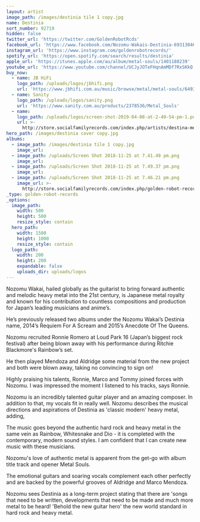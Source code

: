 ```yaml
---
layout: artist
image_path: /images/destinia tile 1 copy.jpg
name: Destinia
sort_number: 92719
hidden: false
twitter_url: 'https://twitter.com/GoldenRobotRcds'
facebook_url: 'https://www.facebook.com/Nozomu-Wakais-Destinia-693130460762628/'
instagram_url: 'https://www.instagram.com/goldenrobotrecords/'
spotify_url: 'https://open.spotify.com/search/results/destinia'
apple_url: 'https://itunes.apple.com/au/album/metal-souls/1401188239'
youtube_url: 'https://www.youtube.com/channel/UCJyJOTeFHqnAmMDf7RxSKkQ'
buy_now:
  - name: JB HiFi
    logo_path: /uploads/logos/jbhifi.png
    url: 'https://www.jbhifi.com.au/music/browse/metal/metal-souls/649305/'
  - name: Sanity
    logo_path: /uploads/logos/sanity.png
    url: 'https://www.sanity.com.au/products/2378536/Metal_Souls'
  - name:
    logo_path: /uploads/logos/screen-shot-2019-04-08-at-2-40-54-pm-1.png
    url: >-
      http://store.socialfamilyrecords.com/index.php/artists/destina-metal-soul-cd.html
hero_path: /images/destinia cover copy.jpg
albums:
  - image_path: /images/destinia tile 1 copy.jpg
    image_url:
  - image_path: /uploads/Screen Shot 2018-11-25 at 7.41.49 pm.png
    image_url:
  - image_path: /uploads/Screen Shot 2018-11-25 at 7.49.37 pm.png
    image_url:
  - image_path: /uploads/Screen Shot 2018-11-25 at 7.46.21 pm.png
    image_url: >-
      http://store.socialfamilyrecords.com/index.php/golden-robot-records/destina-metal-soul-cd.html
_type: golden-robot-records
_options:
  image_path:
    width: 500
    height: 500
    resize_style: contain
  hero_path:
    width: 1500
    height: 1000
    resize_style: contain
  logo_path:
    width: 200
    height: 200
    expandable: false
    uploads_dir: uploads/logos
---
```


Nozomu Wakai, hailed globally as the guitarist to bring forward authentic and melodic heavy metal into the 21st century, is Japanese metal royalty and known for his contribution to countless compositions and production for Japan’s leading musicians and anime’s.

He’s previously released two albums under the Nozomu Wakai’s Destinia name, 2014’s Requiem For A Scream and 2015’s Anecdote Of The Queens.

Nozomu recruited Ronnie Romero at Loud Park 16 (Japan’s biggest rock festival) after being blown away with his performance during Ritchie Blackmore's Rainbow’s set.

He then played Mendoza and Aldridge some material from the new project and both were blown away, taking no convincing to sign on!

Highly praising his talents, Ronnie, Marco and Tommy joined forces with Nozomu. I was impressed the moment I listened to his tracks, says Ronnie.

Nozomu is an incredibly talented guitar player and an amazing composer. In addition to that, my vocals fit in really well. Nozomu describes the musical directions and aspirations of Destinia as 'classic modern' heavy metal, adding,

The music goes beyond the authentic hard rock and heavy metal in the same vein as Rainbow, Whitesnake and Dio - it is completed with the contemporary, modern sound styles. I am confident that I can create new music with these musicians.

Nozomu's love of authentic metal is apparent from the get-go with album title track and opener Metal Souls.

The emotional guitars and soaring vocals complement each other perfectly and are backed by the powerful grooves of Aldridge and Marco Mendoza.

Nozomu sees Destinia as a long-term project stating that there are 'songs that need to be written, developments that need to be made and much more metal to be heard! 'Behold the new guitar hero' the new world standard in hard rock and heavy metal.